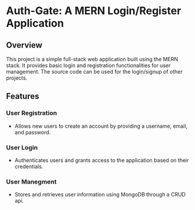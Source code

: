 # Auth-Gate: A MERN Login/Register Application

## Overview

This project is a simple full-stack web application built using the MERN stack. It provides basic login and registration functionalities for user management. The source code can be used for the login/signup of other projects.

## Features
### User Registration
 - Allows new users to create an account by providing a username, email, and password.
### User Login
 - Authenticates users and grants access to the application based on their credentials.
### User Manegment
 - Stores and retrieves user information using MongoDB through a CRUD api.
